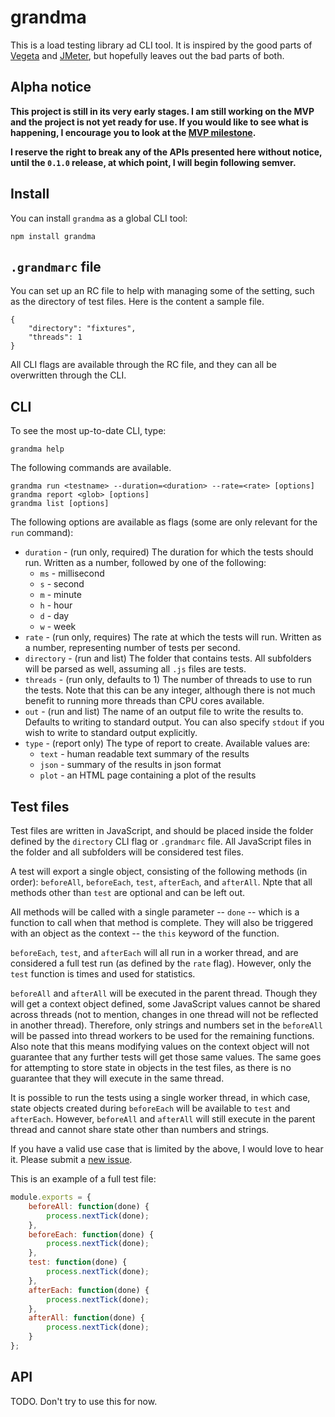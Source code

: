 # grandma

This is a load testing library ad CLI tool. It is inspired by the good parts of [Vegeta](https://github.com/tsenart/vegeta) and [JMeter](http://jmeter.apache.org/), but hopefully leaves out the bad parts of both.

## Alpha notice

**This project is still in its very early stages. I am still working on the MVP and the project is not yet ready for use. If you would like to see what is happening, I encourage you to look at the [MVP milestone](https://github.com/catdad/grandma/milestones/mvp).**

**I reserve the right to break any of the APIs presented here without notice, until the `0.1.0` release, at which point, I will begin following semver.**

## Install

You can install `grandma` as a global CLI tool:

    npm install grandma

## `.grandmarc` file

You can set up an RC file to help with managing some of the setting, such as the directory of test files. Here is the content a sample file.

```
{
    "directory": "fixtures",
    "threads": 1
}
```

All CLI flags are available through the RC file, and they can all be overwritten through the CLI.

## CLI

To see the most up-to-date CLI, type:

    grandma help

The following commands are available.

```
grandma run <testname> --duration=<duration> --rate=<rate> [options]
grandma report <glob> [options]
grandma list [options]
```

The following options are available as flags (some are only relevant for the `run` command):

- `duration` - (run only, required) The duration for which the tests should run. Written as a number, followed by one of the following:
  - `ms` - millisecond
  - `s` - second
  - `m` - minute
  - `h` - hour
  - `d` - day
  - `w` - week
- `rate` - (run only, requires) The rate at which the tests will run. Written as a number, representing number of tests per second.
- `directory` - (run and list) The folder that contains tests. All subfolders will be parsed as well, assuming all `.js` files are tests.
- `threads` - (run only, defaults to 1) The number of threads to use to run the tests. Note that this can be any integer, although there is not much benefit to running more threads than CPU cores available.
- `out` - (run and list) The name of an output file to write the results to. Defaults to writing to standard output. You can also specify `stdout` if you wish to write to standard output explicitly.
- `type` - (report only) The type of report to create. Available values are:
    - `text` - human readable text summary of the results
    - `json` - summary of the results in json format
    - `plot` - an HTML page containing a plot of the results

## Test files

Test files are written in JavaScript, and should be placed inside the folder defined by the `directory` CLI flag or `.grandmarc` file. All JavaScript files in the folder and all subfolders will be considered test files.

A test will export a single object, consisting of the following methods (in order): `beforeAll`, `beforeEach`, `test`, `afterEach`, and `afterAll`. Npte that all methods other than `test` are optional and can be left out.

All methods will be called with a single parameter -- `done` -- which is a function to call when that method is complete. They will also be triggered with an object as the context -- the `this` keyword of the function.

`beforeEach`, `test`, and `afterEach` will all run in a worker thread, and are considered a full test run (as defined by the `rate` flag). However, only the `test` function is times and used for statistics.

`beforeAll` and `afterAll` will be executed in the parent thread. Though they will get a context object defined, some JavaScript values cannot be shared across threads (not to mention, changes in one thread will not be reflected in another thread). Therefore, only strings and numbers set in the `beforeAll` will be passed into thread workers to be used for the remaining functions. Also note that this means modifying values on the context object will not guarantee that any further tests will get those same values. The same goes for attempting to store state in objects in the test files, as there is no guarantee that they will execute in the same thread.

It is possible to run the tests using a single worker thread, in which case, state objects created during `beforeEach` will be available to `test` and `afterEach`. However, `beforeAll` and `afterAll` will still execute in the parent thread and cannot share state other than numbers and strings.

If you have a valid use case that is limited by the above, I would love to hear it. Please submit a [new issue](https://github.com/catdad/grandma/issues/new).

This is an example of a full test file:

```javascript
module.exports = {
    beforeAll: function(done) {
        process.nextTick(done);
    },
    beforeEach: function(done) {
        process.nextTick(done);
    },
    test: function(done) {
        process.nextTick(done);
    },
    afterEach: function(done) {
        process.nextTick(done);
    },
    afterAll: function(done) {
        process.nextTick(done);
    }
};
```

## API

TODO. Don't try to use this for now.
